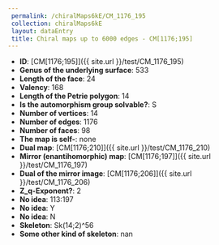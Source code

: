 ```yaml
--- 
 permalink: /chiralMaps6kE/CM_1176_195 
 collection: chiralMaps6kE
 layout: dataEntry
 title: Chiral maps up to 6000 edges - CM[1176;195]
---
```


- **ID**: [CM[1176;195]]({{ site.url }}/test/CM_1176_195)
- **Genus of the underlying surface**: 533
- **Length of the face**: 24
- **Valency**: 168
- **Length of the Petrie polygon**: 14
- **Is the automorphism group solvable?**: S
- **Number of vertices**: 14
- **Number of edges**: 1176
- **Number of faces**: 98
- **The map is self-**: none
- **Dual map**: [CM[1176;210]]({{ site.url }}/test/CM_1176_210)
- **Mirror (enantihomorphic) map**: [CM[1176;197]]({{ site.url }}/test/CM_1176_197)
- **Dual of the mirror image**: [CM[1176;206]]({{ site.url }}/test/CM_1176_206)
- **Z_q-Exponent?**: 2
- **No idea**:  113:197
- **No idea**: Y
- **No idea**: N
- **Skeleton**: Sk(14;2)^56
- **Some other kind of skeleton**: nan
